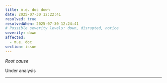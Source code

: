 ```yaml
---
title: m.e. doc down
date: 2025-07-30 12:22:41
resolved: true
resolvedWhen: 2025-07-30 12:24:41
# Possible severity levels: down, disrupted, notice
severity: down
affected:
  - m.e. doc
section: issue
---
```


*Root cause*

Under analysis

---


